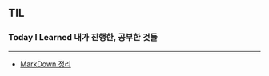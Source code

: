 ## TIL 
### Today I Learned 내가 진행한, 공부한 것들

* * *
* [MarkDown 정리]("https://github.com/hoseong1324/TIL/blob/main/Git/MarkDown.md")
